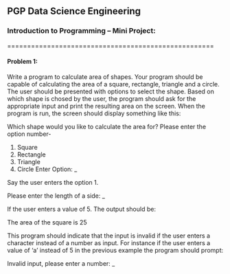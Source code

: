 ## PGP Data Science Engineering

### Introduction to Programming – Mini Project:
====================================================
#### Problem 1:
Write a program to calculate area of shapes. Your program should be capable of calculating the area of a square, rectangle, triangle and a circle. The user should be presented with options to select the shape. Based on which shape is chosed by the user, the program should ask for the appropriate input and print the resulting area on the screen.
When the program is run, the screen should display something like this:

Which shape would you like to calculate the area for? Please enter the option number-
1. Square
2. Rectangle
3. Triangle
4. Circle
Enter Option: _

Say the user enters the option 1.

Please enter the length of a side: _

If the user enters a value of 5. The output should be:

The area of the square is 25

This program should indicate that the input is invalid if the user enters a character instead of a number as input. For instance if the user enters a value of ‘a’ instead of 5 in the previous example the program should prompt:

Invalid input, please enter a number: _
